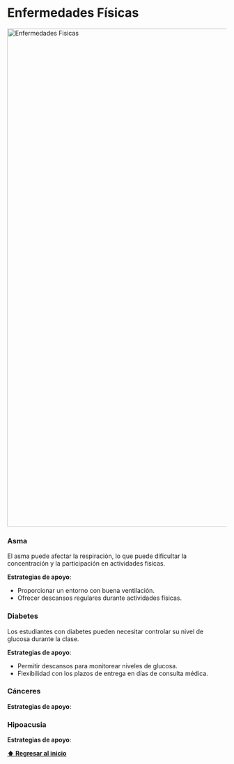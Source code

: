 # Enfermedades Físicas

<img width="1141" alt="Enfermedades Fisicas" src="https://github.com/user-attachments/assets/7ea75a68-878a-4dbb-b06e-90d7a4b5e0f7">

### Asma
El asma puede afectar la respiración, lo que puede dificultar la concentración y la participación en actividades físicas.

**Estrategias de apoyo**:
- Proporcionar un entorno con buena ventilación.
- Ofrecer descansos regulares durante actividades físicas.

### Diabetes 
Los estudiantes con diabetes pueden necesitar controlar su nivel de glucosa durante la clase.

**Estrategias de apoyo**: 
- Permitir descansos para monitorear niveles de glucosa. 
- Flexibilidad con los plazos de entrega en días de consulta médica.

### Cánceres
**Estrategias de apoyo**:

### Hipoacusia
**Estrategias de apoyo**:

**[⬆ Regresar al inicio](/README.md)**
